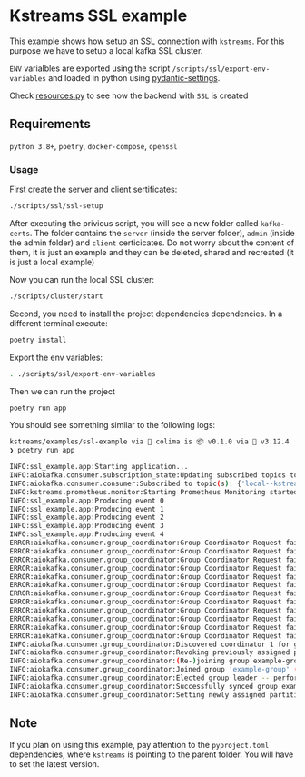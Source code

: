 # Kstreams SSL example

This example shows how setup an SSL connection with `kstreams`. For this purpose we have to setup a local kafka SSL cluster.

`ENV` varialbles are exported using the script `/scripts/ssl/export-env-variables` and loaded in python using [pydantic-settings](https://docs.pydantic.dev/latest/concepts/pydantic_settings/).

Check [resources.py](https://github.com/kpn/kstreams/blob/master/examples/ssl-example/ssl_example/resources.py) to see how the backend with `SSL` is created

## Requirements

`python 3.8+`, `poetry`, `docker-compose`, `openssl`

### Usage

First create the server and client sertificates:

```bash
./scripts/ssl/ssl-setup
```

After executing the privious script, you will see a new folder called `kafka-certs`. The folder contains the `server` (inside the server folder),
`admin` (inside the admin folder) and `client` certicicates. Do not worry about the content of them, it is just an example and they can be deleted,
shared and recreated (it is just a local example)

Now you can run the local SSL cluster:

```bash
./scripts/cluster/start
```

Second, you need to install the project dependencies dependencies. In a different terminal execute:

```bash
poetry install
```

Export the env variables:

```bash
. ./scripts/ssl/export-env-variables
```

Then we can run the project

```bash
poetry run app
```

You should see something similar to the following logs:

```bash
kstreams/examples/ssl-example via 🐳 colima is 📦 v0.1.0 via 🐍 v3.12.4 
❯ poetry run app

INFO:ssl_example.app:Starting application...
INFO:aiokafka.consumer.subscription_state:Updating subscribed topics to: frozenset({'local--kstreams'})
INFO:aiokafka.consumer.consumer:Subscribed to topic(s): {'local--kstreams'}
INFO:kstreams.prometheus.monitor:Starting Prometheus Monitoring started...
INFO:ssl_example.app:Producing event 0
INFO:ssl_example.app:Producing event 1
INFO:ssl_example.app:Producing event 2
INFO:ssl_example.app:Producing event 3
INFO:ssl_example.app:Producing event 4
ERROR:aiokafka.consumer.group_coordinator:Group Coordinator Request failed: [Error 15] GroupCoordinatorNotAvailableError
ERROR:aiokafka.consumer.group_coordinator:Group Coordinator Request failed: [Error 15] GroupCoordinatorNotAvailableError
ERROR:aiokafka.consumer.group_coordinator:Group Coordinator Request failed: [Error 15] GroupCoordinatorNotAvailableError
ERROR:aiokafka.consumer.group_coordinator:Group Coordinator Request failed: [Error 15] GroupCoordinatorNotAvailableError
ERROR:aiokafka.consumer.group_coordinator:Group Coordinator Request failed: [Error 15] GroupCoordinatorNotAvailableError
ERROR:aiokafka.consumer.group_coordinator:Group Coordinator Request failed: [Error 15] GroupCoordinatorNotAvailableError
ERROR:aiokafka.consumer.group_coordinator:Group Coordinator Request failed: [Error 15] GroupCoordinatorNotAvailableError
ERROR:aiokafka.consumer.group_coordinator:Group Coordinator Request failed: [Error 15] GroupCoordinatorNotAvailableError
ERROR:aiokafka.consumer.group_coordinator:Group Coordinator Request failed: [Error 15] GroupCoordinatorNotAvailableError
ERROR:aiokafka.consumer.group_coordinator:Group Coordinator Request failed: [Error 15] GroupCoordinatorNotAvailableError
ERROR:aiokafka.consumer.group_coordinator:Group Coordinator Request failed: [Error 15] GroupCoordinatorNotAvailableError
ERROR:aiokafka.consumer.group_coordinator:Group Coordinator Request failed: [Error 15] GroupCoordinatorNotAvailableError
INFO:aiokafka.consumer.group_coordinator:Discovered coordinator 1 for group example-group
INFO:aiokafka.consumer.group_coordinator:Revoking previously assigned partitions set() for group example-group
INFO:aiokafka.consumer.group_coordinator:(Re-)joining group example-group
INFO:aiokafka.consumer.group_coordinator:Joined group 'example-group' (generation 1) with member_id aiokafka-0.11.0-5fb10c73-64b2-42a8-ae8a-23f59d4a3b6b
INFO:aiokafka.consumer.group_coordinator:Elected group leader -- performing partition assignments using roundrobin
INFO:aiokafka.consumer.group_coordinator:Successfully synced group example-group with generation 1
INFO:aiokafka.consumer.group_coordinator:Setting newly assigned partitions {TopicPartition(topic='local--kstreams', partition=0)} for group example-group
```

## Note

If you plan on using this example, pay attention to the `pyproject.toml` dependencies, where
`kstreams` is pointing to the parent folder. You will have to set the latest version.
